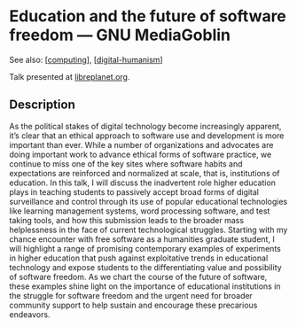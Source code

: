 <!--
 Copyright (C) 2023 David Jones
 
 This file is part of memex.
 
 memex is free software: you can redistribute it and/or modify
 it under the terms of the GNU General Public License as published by
 the Free Software Foundation, either version 3 of the License, or
 (at your option) any later version.
 
 memex is distributed in the hope that it will be useful,
 but WITHOUT ANY WARRANTY; without even the implied warranty of
 MERCHANTABILITY or FITNESS FOR A PARTICULAR PURPOSE.  See the
 GNU General Public License for more details.
 
 You should have received a copy of the GNU General Public License
 along with memex.  If not, see <http://www.gnu.org/licenses/>.
-->

# Education and the future of software freedom — GNU MediaGoblin

See also: [[computing]], [[digital-humanism]]

Talk presented at [libreplanet.org](https://libreplanet.org).

## Description

As the political stakes of digital technology become increasingly apparent, it’s clear that an ethical approach to software use and development is more important than ever. While a number of organizations and advocates are doing important work to advance ethical forms of software practice, we continue to miss one of the key sites where software habits and expectations are reinforced and normalized at scale, that is, institutions of education. In this talk, I will discuss the inadvertent role higher education plays in teaching students to passively accept broad forms of digital surveillance and control through its use of popular educational technologies like learning management systems, word processing software, and test taking tools, and how this submission leads to the broader mass helplessness in the face of current technological struggles. Starting with my chance encounter with free software as a humanities graduate student, I will highlight a range of promising contemporary examples of experiments in higher education that push against exploitative trends in educational technology and expose students to the differentiating value and possibility of software freedom. As we chart the course of the future of software, these examples shine light on the importance of educational institutions in the struggle for software freedom and the urgent need for broader community support to help sustain and encourage these precarious endeavors.


[//begin]: # "Autogenerated link references for markdown compatibility"
[computing]: ../computing/computing "Computing"
[digital-humanism]: ../computing/digital-humanism "Digital Humanism"
[//end]: # "Autogenerated link references"